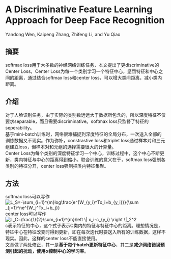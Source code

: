 # A Discriminative Feature Learning Approach for Deep Face Recognition
Yandong Wen, Kaipeng Zhang, Zhifeng Li, and Yu Qiao
## 摘要
softmax loss用于大多数的神经网络训练任务，本文提出了更discriminative的Center Loss，Center Loss为每一个类别学习一个特征中心，惩罚特征和中心之间的距离，通过结合softmax loss和center loss，可以增大类间距离，减小类内距离。  
## 介绍
对于人脸识别任务，由于实际的类别数远远大于数据所包含的，所以深度特征不仅要求separable，而且需要discriminative。softmax loss只监督了特征的seperability。  
基于mini-batch训练时，网络很难捕捉到深度特征的全局分布，一次送入全部的训练数据又不现实。作为弥补，constrastive loss和triplet loss通过样本对和三元组建立loss，但样本对和元组的选择需要很大的计算量。  
Center Loss为每个类别的深度特征学习一个中心，训练过程中，这个中心不断更新，类内特征与中心的距离得到缩小。联合训练的意义在于，softmax loss强制各类别的特征分开，center loss强制把类内特征集聚。
## 方法
softmax loss可以写作  
<img src="https://latex.codecogs.com/gif.latex?L_S=-\sum_{i=1}^{m}log\frac{e^{W_{y_i}^Tx_i&plus;b_{y_i}}}{\sum&space;_{j=1}^ne^{W_j^Tx_i&plus;b_j}}" title="L_S=-\sum_{i=1}^{m}log\frac{e^{W_{y_i}^Tx_i+b_{y_i}}}{\sum _{j=1}^ne^{W_j^Tx_i+b_j}}" />  
center loss可以写作  
<img src="https://latex.codecogs.com/gif.latex?L_C=\frac{1}{2}\sum_{i=1}^{m}\left&space;\|&space;x_i-c_{y_i}&space;\right&space;\|_2^2" title="L_C=\frac{1}{2}\sum_{i=1}^{m}\left \| x_i-c_{y_i} \right \|_2^2" />  
c表示特征的中心，这个式子表示C类内的特征与特征中心的距离。理想情况是，特征中心在特征改变时得到更新，即在每次迭代时要送入所有的训练数据，这样不现实。因此，这样的center loss不能直接使用。  
文章做了两处修正，其一是**基于每个batch更新特征中心**，其二是**减少网络错误预测引起的扰动，使用α控制中心的学习率**。  
